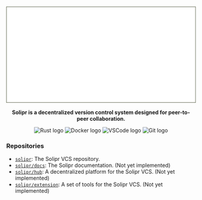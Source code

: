 

<p align="center">
 <img src="../logo.svg" alt="Solipr Logo" height="256">
</p>


<p align="center">
  <strong>Solipr is a decentralized version control system designed for peer-to-peer collaboration.</strong>
</p>

<div align="center">
    <img src="https://cdn.jsdelivr.net/gh/devicons/devicon/icons/rust/rust-original.svg" height="42" width="52" alt="Rust logo">
    <img src="https://cdn.jsdelivr.net/gh/devicons/devicon/icons/docker/docker-original.svg" height="42" width="52" alt="Docker logo">
    <img src="https://cdn.jsdelivr.net/gh/devicons/devicon@latest/icons/vscode/vscode-original.svg" height="42" width="52" alt="VSCode logo">
    <img src="https://cdn.jsdelivr.net/gh/devicons/devicon/icons/git/git-original.svg" height="42" width="52" alt="Git logo">
</div>


### Repositories

- [`solipr`](https://github.com/solipr/solipr): The Solipr VCS repository.
- [`solipr/docs`](https://github.com/solipr/docs): The Solipr documentation. (Not yet implemented)
- [`solipr/hub`](https://github.com/solipr/hub): A decentralized platform for the Solipr VCS. (Not yet implemented)
- [`solipr/extension`](https://github.com/solipr/extension): A set of tools for the Solipr VCS. (Not yet implemented)

<br/>
